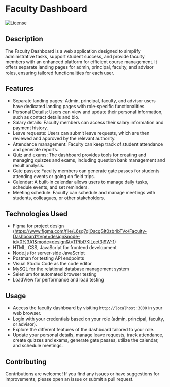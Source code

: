 # Faculty Dashboard

[![License](https://img.shields.io/badge/License-MIT-blue.svg)](https://opensource.org/licenses/MIT)

## Description

The Faculty Dashboard is a web application designed to simplify administrative tasks, support student success, and provide faculty members with an enhanced platform for efficient course management. It offers separate landing pages for admin, principal, faculty, and advisor roles, ensuring tailored functionalities for each user.

## Features

- Separate landing pages: Admin, principal, faculty, and advisor users have dedicated landing pages with role-specific functionalities.
- Personal Details: Users can view and update their personal information, such as contact details and bio.
- Salary details: Faculty members can access their salary information and payment history.
- Leave requests: Users can submit leave requests, which are then reviewed and approved by the relevant authority.
- Attendance management: Faculty can keep track of student attendance and generate reports.
- Quiz and exams: The dashboard provides tools for creating and managing quizzes and exams, including question bank management and result analysis.
- Gate passes: Faculty members can generate gate passes for students attending events or going on field trips.
- Calendar: A built-in calendar allows users to manage daily tasks, schedule events, and set reminders.
- Meeting schedule: Faculty can schedule and manage meetings with students, colleagues, or other stakeholders.

## Technologies Used

- Figma for project design (https://www.figma.com/file/L6sq7qIOscgSIt0zb4bTVo/Faculty-Dashboard?type=design&node-id=0%3A1&mode=design&t=TPtbl7KlLeet3j9W-1)
- HTML, CSS, JavaScript for frontend development
- Node.js for server-side JavaScript
- Postman for testing API endpoints
- Visual Studio Code as the code editor
- MySQL for the relational database management system
- Selenium for automated browser testing
- LoadView for performance and load testing


## Usage

- Access the faculty dashboard by visiting `http://localhost:3000` in your web browser.
- Login with your credentials based on your role (admin, principal, faculty, or advisor).
- Explore the different features of the dashboard tailored to your role.
- Update your personal details, manage leave requests, track attendance, create quizzes and exams, generate gate passes, utilize the calendar, and schedule meetings.

## Contributing

Contributions are welcome! If you find any issues or have suggestions for improvements, please open an issue or submit a pull request.
